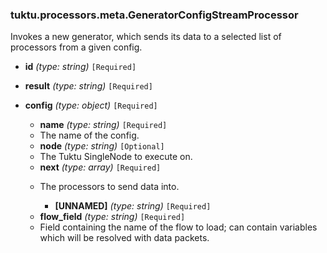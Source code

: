 ### tuktu.processors.meta.GeneratorConfigStreamProcessor
Invokes a new generator, which sends its data to a selected list of processors from a given config.

  * **id** *(type: string)* `[Required]`

  * **result** *(type: string)* `[Required]`

  * **config** *(type: object)* `[Required]`

    * **name** *(type: string)* `[Required]`
    - The name of the config.

    * **node** *(type: string)* `[Optional]`
    - The Tuktu SingleNode to execute on.

    * **next** *(type: array)* `[Required]`
    - The processors to send data into.

      * **[UNNAMED]** *(type: string)* `[Required]`

    * **flow_field** *(type: string)* `[Required]`
    - Field containing the name of the flow to load; can contain variables which will be resolved with data packets.

